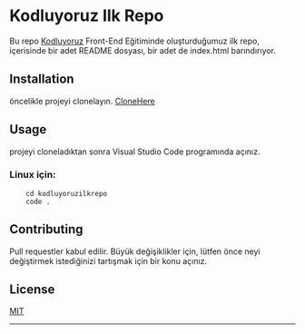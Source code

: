 # Kodluyoruz Ilk Repo

Bu repo [Kodluyoruz](https://kodluyoruz.com) Front-End Eğitiminde oluşturduğumuz ilk repo, içerisinde bir adet README dosyası, bir adet de index.html barındırıyor.

##  Installation
öncelikle projeyi clonelayın. [CloneHere](https://github.com/kaplanurunnisa/kodluyoruzilkrepo.git)

## Usage 
projeyi cloneladıktan sonra Visual Studio Code programında açınız.

### Linux için: 

```linux
    cd kodluyoruzilkrepo
    code .
```

## Contributing

Pull requestler kabul edilir. Büyük değişiklikler için, lütfen önce neyi değiştirmek istediğinizi tartışmak için bir konu açınız.

## License

[MIT](LICENSE)

---------------------------------------
